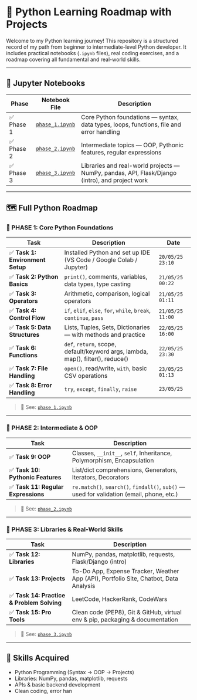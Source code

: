 # 🐍 Python Learning Roadmap with Projects

Welcome to my Python learning journey! This repository is a structured record of my path from beginner to intermediate-level Python developer. It includes practical notebooks (`.ipynb` files), real coding exercises, and a roadmap covering all fundamental and real-world skills.

---

## 📘 Jupyter Notebooks

| Phase | Notebook File | Description |
|-------|----------------|-------------|
| ✅ Phase 1 | [`phase_1.ipynb`](.Python/phase_1.ipynb) | Core Python foundations — syntax, data types, loops, functions, file and error handling |
| ✅ Phase 2 | [`phase_2.ipynb`](./phase_2.ipynb) | Intermediate topics — OOP, Pythonic features, regular expressions |
| ✅ Phase 3 | [`phase_3.ipynb`](./phase_3.ipynb) | Libraries and real-world projects — NumPy, pandas, API, Flask/Django (intro), and project work |

---

## 🗺️ Full Python Roadmap

### 🚩 PHASE 1: Core Python Foundations

| Task | Description | Date |
|------|-------------|------|
✅ **Task 1: Environment Setup** | Installed Python and set up IDE (VS Code / Google Colab / Jupyter) | `20/05/25 23:10`  
✅ **Task 2: Python Basics** | `print()`, comments, variables, data types, type casting | `21/05/25 00:22`  
✅ **Task 3: Operators** | Arithmetic, comparison, logical operators | `21/05/25 01:11`  
✅ **Task 4: Control Flow** | `if`, `elif`, `else`, `for`, `while`, `break`, `continue`, `pass` | `21/05/25 11:00`  
✅ **Task 5: Data Structures** | Lists, Tuples, Sets, Dictionaries — with methods and practice | `22/05/25 16:00`  
✅ **Task 6: Functions** | `def`, `return`, scope, default/keyword args, lambda, map(), filter(), reduce() | `22/05/25 23:30`  
✅ **Task 7: File Handling** | `open()`, read/write, `with`, basic CSV operations | `23/05/25 01:13`  
✅ **Task 8: Error Handling** | `try`, `except`, `finally`, `raise` | `23/05/25`  

> 🔗 See: [`phase_1.ipynb`](./phase_1.ipynb)

---

### 🚩 PHASE 2: Intermediate & OOP

| Task | Description |
|------|-------------|
✅ **Task 9: OOP** | Classes, `__init__`, `self`, Inheritance, Polymorphism, Encapsulation  
✅ **Task 10: Pythonic Features** | List/dict comprehensions, Generators, Iterators, Decorators  
✅ **Task 11: Regular Expressions** | `re.match()`, `search()`, `findall()`, `sub()` — used for validation (email, phone, etc.)

> 🔗 See: [`phase_2.ipynb`](./phase_2.ipynb)

---

### 🚩 PHASE 3: Libraries & Real-World Skills

| Task | Description |
|------|-------------|
✅ **Task 12: Libraries** | NumPy, pandas, matplotlib, requests, Flask/Django (intro)  
✅ **Task 13: Projects** | To-Do App, Expense Tracker, Weather App (API), Portfolio Site, Chatbot, Data Analysis  
✅ **Task 14: Practice & Problem Solving** | LeetCode, HackerRank, CodeWars  
✅ **Task 15: Pro Tools** | Clean code (PEP8), Git & GitHub, virtual env & pip, packaging & documentation

> 🔗 See: [`phase_3.ipynb`](./phase_3.ipynb)

---

## 🧠 Skills Acquired

- Python Programming (Syntax → OOP → Projects)
- Libraries: NumPy, pandas, matplotlib, requests
- APIs & basic backend development
- Clean coding, error han
